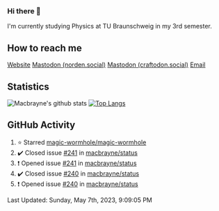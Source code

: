### Hi there 👋
I'm currently studying Physics at TU Braunschweig in my 3rd semester.

## How to reach me
[Website](https://florentin-schleuss.de)
<a rel="me" href="https://norden.social/@florentin">Mastodon (norden.social)</a>
<a rel="me" href="https://craftodon.social/@frodolon">Mastodon (craftodon.social)</a>
[Email](mailto:hello@macbrayne.de)

## Statistics
![Macbrayne's github stats](https://github-readme-stats.vercel.app/api?username=macbrayne&count_private=true&show_icons=true&hide_rank=true&custom_title=macbrayne's%20GitHub%20Stats)
[![Top Langs](https://github-readme-stats.vercel.app/api/top-langs/?username=macbrayne&exclude_repo=liftron&layout=compact)](https://github.com/anuraghazra/github-readme-stats)
## GitHub Activity

<!--RECENT_ACTIVITY:start-->
1. ⭐ Starred [magic-wormhole/magic-wormhole](https://github.com/magic-wormhole/magic-wormhole)
2. ✔️ Closed issue [#241](https://github.com/macbrayne/status/issues/241) in [macbrayne/status](https://github.com/macbrayne/status)
3. ❗️ Opened issue [#241](https://github.com/macbrayne/status/issues/241) in [macbrayne/status](https://github.com/macbrayne/status)
4. ✔️ Closed issue [#240](https://github.com/macbrayne/status/issues/240) in [macbrayne/status](https://github.com/macbrayne/status)
5. ❗️ Opened issue [#240](https://github.com/macbrayne/status/issues/240) in [macbrayne/status](https://github.com/macbrayne/status)
<!--RECENT_ACTIVITY:end-->

<!--RECENT_ACTIVITY:last_update-->
Last Updated: Sunday, May 7th, 2023, 9:09:05 PM
<!--RECENT_ACTIVITY:last_update_end-->


<!--
**macbrayne/macbrayne** is a ✨ _special_ ✨ repository because its `README.md` (this file) appears on your GitHub profile.

Here are some ideas to get you started:

- 🔭 I’m currently working on ...
- 🌱 I’m currently learning ...
- 👯 I’m looking to collaborate on ...
- 🤔 I’m looking for help with ...
- 💬 Ask me about ...
- 📫 How to reach me: ...
- 😄 Pronouns: ...
- ⚡ Fun fact: ...
-->
